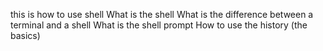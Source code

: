 this is how to use shell
What is the shell
What is the difference between a terminal and a shell
What is the shell prompt
How to use the history (the basics)
